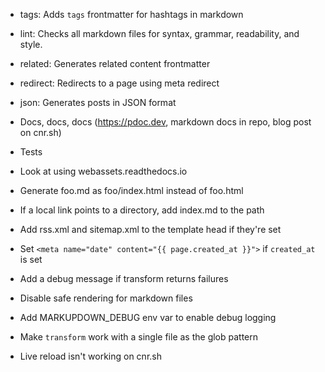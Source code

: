 - tags: Adds `tags` frontmatter for hashtags in markdown
- lint: Checks all markdown files for syntax, grammar, readability, and style.
- related: Generates related content frontmatter
- redirect: Redirects to a page using meta redirect
- json: Generates posts in JSON format

- Docs, docs, docs (https://pdoc.dev, markdown docs in repo, blog post on cnr.sh)
- Tests
- Look at using webassets.readthedocs.io

- Generate foo.md as foo/index.html instead of foo.html
- If a local link points to a directory, add index.md to the path
- Add rss.xml and sitemap.xml to the template head if they're set
- Set `<meta name="date" content="{{ page.created_at }}">` if `created_at` is set
- Add a debug message if transform returns failures
- Disable safe rendering for markdown files
- Add MARKUPDOWN_DEBUG env var to enable debug logging
- Make `transform` work with a single file as the glob pattern
- Live reload isn't working on cnr.sh

